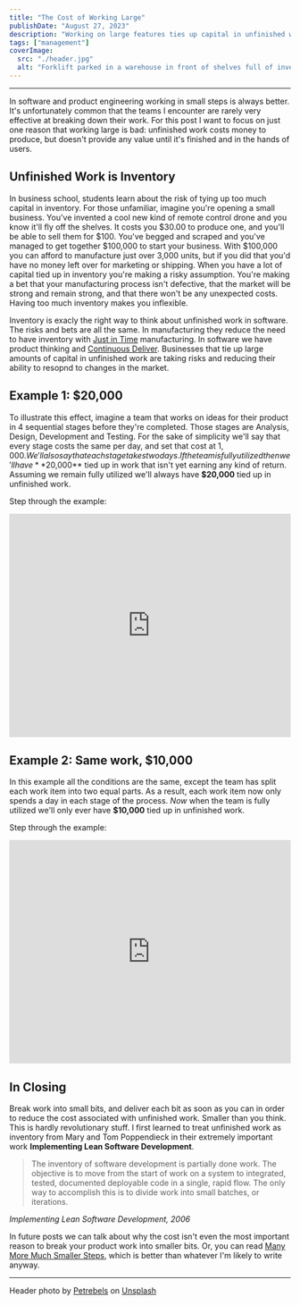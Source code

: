 ```yaml
---
title: "The Cost of Working Large"
publishDate: "August 27, 2023"
description: "Working on large features ties up capital in unfinished work. Break down work to reduce risk."
tags: ["management"]
coverImage:
  src: "./header.jpg"
  alt: "Forklift parked in a warehouse in front of shelves full of inventory."
---
```

---

In software and product engineering working in small steps is always better. It's unfortunately common that the teams I encounter are rarely very effective at breaking down their work. For this post I want to focus on just one reason that working large is bad: unfinished work costs money to produce, but doesn't provide any value until it's finished and in the hands of users.

## Unfinished Work is Inventory

In business school, students learn about the risk of tying up too much capital in inventory. For those unfamiliar, imagine you're opening a small business. You've invented a cool new kind of remote control drone and you know it'll fly off the shelves. It costs you $30.00 to produce one, and you'll be able to sell them for $100. You've begged and scraped and you've managed to get together $100,000 to start your business. With $100,000 you can afford to manufacture just over 3,000 units, but if you did that you'd have no money left over for marketing or shipping. When you have a lot of capital tied up in inventory you're making a risky assumption. You're making a bet that your manufacturing process isn't defective, that the market will be strong and remain strong, and that there won't be any unexpected costs. Having too much inventory makes you inflexible.

Inventory is exacly the right way to think about unfinished work in software. The risks and bets are all the same. In manufacturing they reduce the need to have inventory with [Just in Time](https://en.wikipedia.org/wiki/Lean_manufacturing) manufacturing. In software we have product thinking and [Continuous Deliver](https://continuousdelivery.com/). Businesses that tie up large amounts of capital in unfinished work are taking risks and reducing their ability to resopnd to changes in the market.

## Example 1: $20,000

To illustrate this effect, imagine a team that works on ideas for their product in 4 sequential stages before they're completed. Those stages are Analysis, Design, Development and Testing. For the sake of simplicity we'll say that every stage costs the same per day, and set that cost at $1,000. We'll also say that each stage takes two days. If the team is fully utilized then we'll have **$20,000** tied up in work that isn't yet earning any kind of return. Assuming we remain fully utilized we'll always have **$20,000** tied up in unfinished work.

Step through the example:
<iframe src="https://link.excalidraw.com/p/readonly/22kzu6KZkpvbZdKRN2Wn" width="100%" height="400px" style="border: none;"></iframe>

## Example 2: Same work, $10,000

In this example all the conditions are the same, except the team has split each work item into two equal parts. As a result, each work item now only spends a day in each stage of the process. _Now_ when the team is fully utilized we'll only ever have **$10,000** tied up in unfinished work.

Step through the example:
<iframe src="https://link.excalidraw.com/p/readonly/nAPS9QXfrB36PiunTkUr" width="100%" height="400px" style="border: none;"></iframe>

## In Closing

Break work into small bits, and deliver each bit as soon as you can in order to reduce the cost associated with unfinished work. Smaller than you think. This is hardly revolutionary stuff. I first learned to treat unfinished work as inventory from Mary and Tom Poppendieck in their extremely important work **Implementing Lean Software Development**.

> The inventory of software development is partially done work. The objective is to move from the start of work on a system to integrated, tested, documented deployable code in a single, rapid flow. The only way to accomplish this is to divide work into small batches, or iterations.

<cite>Implementing Lean Software Development, 2006</cite>

In future posts we can talk about why the cost isn't even the most important reason to break your product work into smaller bits. Or, you can read [Many More Much Smaller Steps](https://www.geepawhill.org/2021/09/29/many-more-much-smaller-steps-first-sketch/), which is better than whatever I'm likely to write anyway.

---
Header photo by <a href="https://unsplash.com/@petrebels?utm_source=unsplash&utm_medium=referral&utm_content=creditCopyText">Petrebels</a> on <a href="https://unsplash.com/photos/JwMGy1h-JsY?utm_source=unsplash&utm_medium=referral&utm_content=creditCopyText">Unsplash</a>